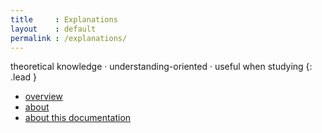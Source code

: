 ```yaml
---
title     : Explanations
layout    : default
permalink : /explanations/
---
```


theoretical knowledge · understanding-oriented · useful when studying
{: .lead }

- [overview](overview)
- [about](about)
- [about this documentation](explanations/about-docs)
